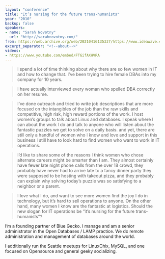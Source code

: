 ```yaml
---
layout: "conference"
title: "It’s nursing for the future trans-humanists"
year: "2010"
backup: false
speakers:
- name: "Sarah Novotny"
  url: "http://sarahnovotny.com/"
from: https://web.archive.org/web/20210416135337/https://www.ideawave.ca/the-conference/its-nursing-for-the-future-trans-humanists
excerpt_separator: "<!--about-->"
videos:
- https://www.youtube.com/embed/FTGifAXHVRA
---
```


> I spend a lot of time thinking about why there are so few women in IT and how
to change that. I’ve been trying to hire female DBAs into my company for 10
years.

> I have actually interviewed every woman who spelled DBA correctly on her
resume.

> I’ve done outreach and tried to write job descriptions that are more focused
on the intangibles of the job than the raw skills and competitive, high risk,
high reward portions of the work. I host women’s groups to talk about Linux
and databases. I speak where I can about the work I do and talk to anyone who
will listen about the fantastic puzzles we get to solve on a daily basis. and
yet, there are still only a handful of women who I know and love and support
in this business I still have to look hard to find women who want to work in
IT operations.

> I’d like to share some of the reasons I think women who chose alternate
careers might be smarter than I am. They almost certainly have fewer late
night phone calls from the over 18 crowd, they probably have never had to
arrive late to a fancy dinner party they were supposed to be hosting with
takeout pizza, and they probably can explain why solving today’s puzzle was so
satisfying to a neighbor or a parent.

> I love what I do, and want to see more women find the joy I do in technology,
but it’s hard to sell operations to anyone. On the other hand, many women I
know are the fantastic at logistics. Should the new slogan for IT operations
be “it’s nursing for the future trans-humanists”?

<!--about-->

I’m a founding partner of Blue Gecko. I manage and am a senior administrator
in the Open Databases / LAMP practice. We do remote administration and
management of databases around the world.

I additionally run the Seattle meetups for LinuxChix, MySQL, and one focused
on Opensource and general geeky socializing.
